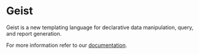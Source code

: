 # Geist

Geist is a new templating language for declarative data manipulation, query, and report generation.

For more information refer to our [documentation](https://cirss.github.io/geist-p).
